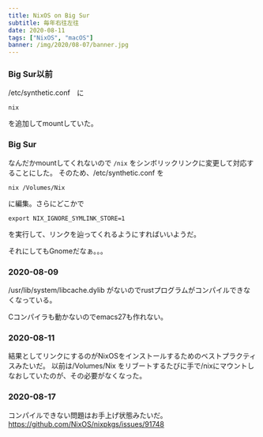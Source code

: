 ```yaml
---
title: NixOS on Big Sur
subtitle: 毎年右往左往
date: 2020-08-11
tags: ["NixOS", "macOS"]
banner: /img/2020/08-07/banner.jpg
---
```

### Big Sur以前

/etc/synthetic.conf　に

```
nix
```

を追加してmountしていた。

### Big Sur

なんだかmountしてくれないので `/nix` をシンボリックリンクに変更して対応することにした。
そのため、/etc/synthetic.conf を

```
nix	/Volumes/Nix
```
に編集。さらにどこかで

```
export NIX_IGNORE_SYMLINK_STORE=1
```

を実行して、リンクを辿ってくれるようにすればいいようだ。

それにしてもGnomeだなぁ。。。

### 2020-08-09

/usr/lib/system/libcache.dylib がないのでrustプログラムがコンパイルできなくなっている。

Cコンパイラも動かないのでemacs27も作れない。

### 2020-08-11

結果としてリンクにするのがNixOSをインストールするためのベストプラクティスみたいだ。
以前は/Volumes/Nix をリブートするたびに手で/nixにマウントしなおしていたのが、その必要がなくなった。

### 2020-08-17

コンパイルできない問題はお手上げ状態みたいだ。
https://github.com/NixOS/nixpkgs/issues/91748
